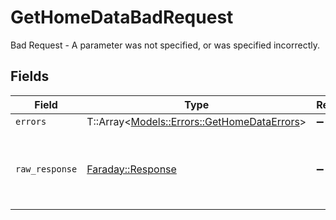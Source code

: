 # GetHomeDataBadRequest

Bad Request - A parameter was not specified, or was specified incorrectly.


## Fields

| Field                                                                                   | Type                                                                                    | Required                                                                                | Description                                                                             |
| --------------------------------------------------------------------------------------- | --------------------------------------------------------------------------------------- | --------------------------------------------------------------------------------------- | --------------------------------------------------------------------------------------- |
| `errors`                                                                                | T::Array<[Models::Errors::GetHomeDataErrors](../../models/errors/gethomedataerrors.md)> | :heavy_minus_sign:                                                                      | N/A                                                                                     |
| `raw_response`                                                                          | [Faraday::Response](https://www.rubydoc.info/gems/faraday/Faraday/Response)             | :heavy_minus_sign:                                                                      | Raw HTTP response; suitable for custom response parsing                                 |